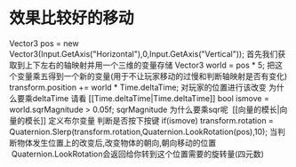 # 效果比较好的移动


Vector3 pos = new Vector3(Input.GetAxis("Horizontal"),0,Input.GetAxis("Vertical"));
首先我们获取到上下左右的轴映射并用一个三维的变量存储
Vector3 world = pos \* 5;
把这个变量乘五得到一个新的变量(用于不让玩家移动的过慢和判断轴映射是否有变化)
transform.position += world \* Time.deltaTime;
对玩家的位置进行该改变 为什么要乘deltaTime 请看 [[Time.deltaTime|Time.deltaTime]]
bool ismove = world.sqrMagnitude > 0.05f; sqrMagnitude 为什么要乘sqr呢  [[向量的模长|向量的模长]]
定义布尔变量 判断是否按下按键
if(ismove)
transform.rotation = Quaternion.Slerp(transform.rotation,Quaternion.LookRotation(pos),10);
当判断物体发生位置上的改变后,改变物体的朝向,朝向移动的位置   Quaternion.LookRotation会返回给你转到这个位置需要的旋转量(四元数)

